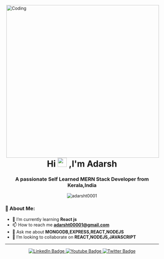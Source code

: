 <img align="right" alt="Coding" width="500" src="https://camo.githubusercontent.com/cae12fddd9d6982901d82580bdf321d81fb299141098ca1c2d4891870827bf17/68747470733a2f2f6d69726f2e6d656469756d2e636f6d2f6d61782f313336302f302a37513379765349765f7430696f4a2d5a2e676966">

<div align="center">
<h1>Hi <img src="https://user-images.githubusercontent.com/111223900/212957409-9481f82e-c13e-44af-815c-38835db85311.gif" width="30px" height="30px" /> ,I'm Adarsh</h1>
<h3>A passionate Self Learned MERN Stack Developer from Kerala,India</h3>
<img src="https://komarev.com/ghpvc/?username=adarsht0001&style=for-the-badge&label=Visitors" alt="adarsht0001"/>
</div>
<div>
<h3>💫 About Me:</h3>

- 🌱 I’m currently learning **React js**
- 📫 How to reach me **adarsht00001@gmail.com**
- 💬 Ask me about **MONGODB,EXPRESS,REACT,NODEJS**
- 👯 I’m looking to collaborate on **REACT,NODEJS,JAVASCRIPT**
</div>
<hr />
<div id="badges" align="center">
  <a href="your-linkedin-URL">
    <img src="https://img.shields.io/badge/LinkedIn-blue?style=for-the-badge&logo=linkedin&logoColor=white" alt="LinkedIn Badge"/>
  </a>
  <a href="your-youtube-URL">
    <img src="https://img.shields.io/badge/Telegram-blue?style=for-the-badge&logo=Telegram&logoColor=white" alt="Youtube Badge"/>
  </a>
  <a href="your-twitter-URL">
    <img src="https://img.shields.io/badge/Twitter-blue?style=for-the-badge&logo=twitter&logoColor=white" alt="Twitter Badge"/>
  </a>
</div>

<!--![wave](https://user-images.githubusercontent.com/111223900/212957409-9481f82e-c13e-44af-815c-38835db85311.gif)


Here are some ideas to get you started:

- 🔭 I’m currently working on ...
- 🌱 I’m currently learning ...
- 🤔 I’m looking for help with ...
- 💬 Ask me about ...
- 📫 How to reach me: ...
- 😄 Pronouns: ...
- ⚡ Fun fact: ...
-->
